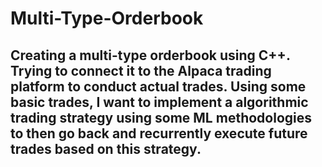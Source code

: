 # Multi-Type-Orderbook
## Creating a multi-type orderbook using C++. Trying to connect it to the Alpaca trading platform to conduct actual trades. Using some basic trades, I want to implement a algorithmic trading strategy using some ML methodologies to then go back and recurrently execute future trades based on this strategy. 
